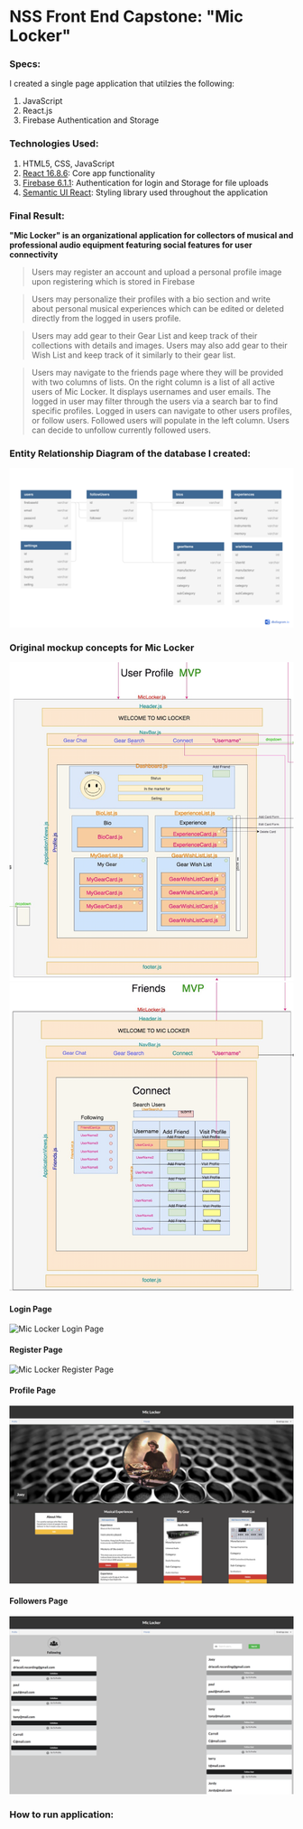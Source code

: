 # NSS Front End Capstone: "Mic Locker"

### Specs:

I created a single page application that utilzies the following:

1. JavaScript
2. React.js
3. Firebase Authentication and Storage

### Technologies Used:

1. HTML5, CSS, JavaScript
2. [React 16.8.6](https://reactjs.org/docs/getting-started.html): Core app functionality
3. [Firebase 6.1.1](https://firebase.google.com/docs): Authentication for login and Storage for file uploads
4. [Semantic UI React](https://react.semantic-ui.com/): Styling library used throughout the application

### Final Result:

**"Mic Locker" is an organizational application for collectors of musical and professional audio equipment featuring social features for user connectivity**

> Users may register an account and upload a personal profile image upon registering which is stored in Firebase

> Users may personalize their profiles with a bio section and write about personal musical experiences which can be edited or deleted directly from the logged in users profile.

> Users may add gear to their Gear List and keep track of their collections with details and images. Users may also add gear to their Wish List and keep track of it similarly to their gear list.

> Users may navigate to the friends page where they will be provided with two columns of lists. On the right column is a list of all active users of Mic Locker. It displays usernames and user emails. The logged in user may filter through the users via a search bar to find specific profiles. Logged in users can navigate to other users profiles, or follow users. Followed users will populate in the left column. Users can decide to unfollow currently followed users.

### Entity Relationship Diagram of the database I created:

![Mic Locker ERD](./src/img/erd.png)

### Original mockup concepts for Mic Locker

![Mic Locker Profile Page](./src/img/ProfilePage.png)
![Mic Locker Friends Page](./src/img/FriendsPage.png)

#### Login Page

![Mic Locker Login Page](./src/img/Login.png)

#### Register Page

![Mic Locker Register Page](./src/img/Register.png)

#### Profile Page

![Mic Locker Profile Page](./src/img/Profile.png)

#### Followers Page

![Mic Locker Followers Page](./src/img/Friends.png)

### How to run application:
